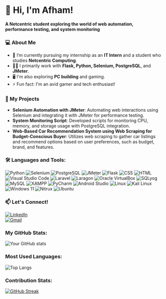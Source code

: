 # 👋 Hi, I'm Afham!

**A Netcentric student exploring the world of web automation, performance testing, and system monitoring**

### 💻 About Me
- 🌱 I’m currently pursuing my internship as an **IT Intern** and a student who studies **Netcentric Computing**.
- 👨‍💻 I primarily work with **Flask, Python, Selenium, PostgreSQL**, and **JMeter**.
- 🖥️ I'm also exploring **PC building** and gaming.
- ⚡ Fun fact: I'm an avid gamer and tech enthusiast!

### 🚀 My Projects
- **Selenium Automation with JMeter**: Automating web interactions using Selenium and integrating it with JMeter for performance testing.
- **System Monitoring Script**: Developed scripts for monitoring CPU, memory, and storage usage with PostgreSQL integration.
- **Web-Based Car Recommendation System using Web Scraping for Budget-Conscious Buyer**: Utilizes web scraping to gather car listings and recommend options based on user preferences, such as budget, brand, and features.

### 🛠️ Languages and Tools:
![Python](https://img.shields.io/badge/-Python-333333?style=flat&logo=python)
![Selenium](https://img.shields.io/badge/-Selenium-333333?style=flat&logo=selenium)
![PostgreSQL](https://img.shields.io/badge/-PostgreSQL-333333?style=flat&logo=postgresql)
![JMeter](https://img.shields.io/badge/-JMeter-333333?style=flat&logo=apache-jmeter)
![Flask](https://img.shields.io/badge/-Flask-333333?style=flat&logo=flask)
![CSS](https://img.shields.io/badge/-CSS-333333?style=flat&logo=css3&logoColor=1572B6)
![HTML](https://img.shields.io/badge/-HTML-333333?style=flat&logo=html5&logoColor=E34F26)
![Visual Studio Code](https://img.shields.io/badge/-VS%20Code-333333?style=flat&logo=visual-studio-code&logoColor=007ACC)
![Laravel](https://img.shields.io/badge/-Laravel-333333?style=flat&logo=laravel&logoColor=FF2D20)
![Laragon](https://img.shields.io/badge/-Laragon-333333?style=flat&logo=laragon&logoColor=0E83CD)
![Oracle VirtualBox](https://img.shields.io/badge/-Oracle%20VirtualBox-333333?style=flat&logo=virtualbox&logoColor=183A61)
![SQLyog](https://img.shields.io/badge/-SQLyog-333333?style=flat&logo=)
![MySQL](https://img.shields.io/badge/-MySQL-333333?style=flat&logo=mysql&logoColor=4479A1)
![XAMPP](https://img.shields.io/badge/-XAMPP-333333?style=flat&logo=xampp&logoColor=FB7A24)
![PyCharm](https://img.shields.io/badge/-PyCharm-333333?style=flat&logo=pycharm&logoColor=41DAF3)
![Android Studio](https://img.shields.io/badge/-Android%20Studio-333333?style=flat&logo=android-studio&logoColor=3DDC84)
![Linux](https://img.shields.io/badge/-Linux-333333?style=flat&logo=linux&logoColor=FCC624)
![Kali Linux](https://img.shields.io/badge/-Kali%20Linux-333333?style=flat&logo=kalilinux&logoColor=1793D1)
![Windows 11](https://img.shields.io/badge/-Windows%2011-333333?style=flat&logo=windows&logoColor=0078D6)
![Nitrux](https://img.shields.io/badge/-Nitrux-333333?style=flat&logo=nitrux&logoColor=E95420)
![Ubuntu](https://img.shields.io/badge/-Ubuntu-333333?style=flat&logo=ubuntu&logoColor=E95420)

### 📫 Let's Connect!
[![LinkedIn](https://img.shields.io/badge/LinkedIn-blue?style=flat-square&logo=linkedin)](https://www.linkedin.com/in/khaireez-mas-afham)  
[![Gmail](https://img.shields.io/badge/Gmail-red?style=flat-square&logo=gmail)](mailto:masafham0799@gmail.com)

### My GitHub Stats:
![Your GitHub stats](https://github-readme-stats.vercel.app/api?username=Afham&show_icons=true&theme=dark)

### Most Used Languages:
![Top Langs](https://github-readme-stats.vercel.app/api/top-langs/?username=Afham&layout=compact&theme=dark)

### Contribution Stats:
[![GitHub Streak](https://streak-stats.demolab.com/?user=Afham&theme=dark)](https://git.io/streak-stats)
